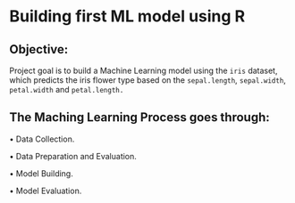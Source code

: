 # Building first ML model using R

## Objective:

Project goal is to build a Machine Learning model using the `iris` dataset, which predicts the iris flower type based on the `sepal.length`, `sepal.width`, `petal.width` and `petal.length.`

## The Maching Learning Process goes through:

• Data Collection.

• Data Preparation and Evaluation.

• Model Building.

• Model Evaluation.
